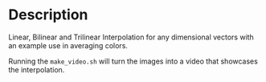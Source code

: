
# Description
Linear, Bilinear and Trilinear Interpolation for any dimensional vectors with an example use in averaging colors.

Running the `make_video.sh` will turn the images into a video that showcases the interpolation.
